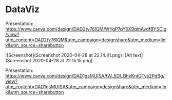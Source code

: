 # DataViz
Presentation: https://www.canva.com/design/DAD2tv76lQM/WYgP7pY0X9qmAvdfBYSCig/view?utm_content=DAD2tv76lQM&utm_campaign=designshare&utm_medium=link&utm_source=sharebutton

![Screenshot](Screenshot 2020-04-28 at 22.14.41.png)
![Alt text](Screenshot 2020-04-28 at 22.15.15.png)

Presentation: https://www.canva.com/design/DAD1gsMUISA/tW_5DI_BhkKntGTys2PdBg/view?utm_content=DAD1gsMUISA&utm_campaign=designshare&utm_medium=link&utm_source=sharebutton
